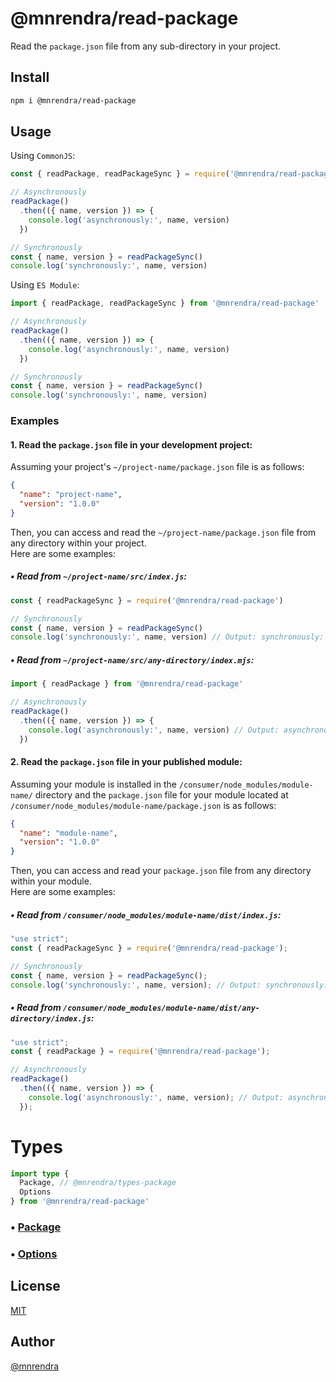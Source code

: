# @mnrendra/read-package
Read the `package.json` file from any sub-directory in your project.

## Install
```bash
npm i @mnrendra/read-package
```

## Usage

Using `CommonJS`:
```javascript
const { readPackage, readPackageSync } = require('@mnrendra/read-package')

// Asynchronously
readPackage()
  .then(({ name, version }) => {
    console.log('asynchronously:', name, version)
  })

// Synchronously
const { name, version } = readPackageSync()
console.log('synchronously:', name, version)
```

Using `ES Module`:
```javascript
import { readPackage, readPackageSync } from '@mnrendra/read-package'

// Asynchronously
readPackage()
  .then(({ name, version }) => {
    console.log('asynchronously:', name, version)
  })

// Synchronously
const { name, version } = readPackageSync()
console.log('synchronously:', name, version)
```

### Examples

#### 1. Read the `package.json` file in your development project:
Assuming your project's `~/project-name/package.json` file is as follows:
```json
{
  "name": "project-name",
  "version": "1.0.0"
}
```

Then, you can access and read the `~/project-name/package.json` file from any directory within your project.<br/>
Here are some examples:<br/>

##### • Read from `~/project-name/src/index.js`:
```javascript
const { readPackageSync } = require('@mnrendra/read-package')

// Synchronously
const { name, version } = readPackageSync()
console.log('synchronously:', name, version) // Output: synchronously: project-name 1.0.0
```

##### • Read from `~/project-name/src/any-directory/index.mjs`:
```javascript
import { readPackage } from '@mnrendra/read-package'

// Asynchronously
readPackage()
  .then(({ name, version }) => {
    console.log('asynchronously:', name, version) // Output: asynchronously: project-name 1.0.0
  })
```

#### 2. Read the `package.json` file in your published module:
Assuming your module is installed in the `/consumer/node_modules/module-name/` directory and the `package.json` file for your module located at `/consumer/node_modules/module-name/package.json` is as follows:
```json
{
  "name": "module-name",
  "version": "1.0.0"
}
```

Then, you can access and read your `package.json` file from any directory within your module.<br/>
Here are some examples:<br/>

##### • Read from `/consumer/node_modules/module-name/dist/index.js`:
```javascript
"use strict";
const { readPackageSync } = require('@mnrendra/read-package');

// Synchronously
const { name, version } = readPackageSync();
console.log('synchronously:', name, version); // Output: synchronously: module-name 1.0.0
```

##### • Read from `/consumer/node_modules/module-name/dist/any-directory/index.js`:
```javascript
"use strict";
const { readPackage } = require('@mnrendra/read-package');

// Asynchronously
readPackage()
  .then(({ name, version }) => {
    console.log('asynchronously:', name, version); // Output: asynchronously: module-name 1.0.0
  });
```

# Types
```typescript
import type {
  Package, // @mnrendra/types-package
  Options
} from '@mnrendra/read-package'
```
### • [Package](https://www.npmjs.com/package/@mnrendra/types-package)
### • [Options](https://github.com/mnrendra/read-package/blob/main/src/types/Options.ts)

## License
[MIT](https://github.com/mnrendra/read-package/blob/HEAD/LICENSE)

## Author
[@mnrendra](https://github.com/mnrendra)
